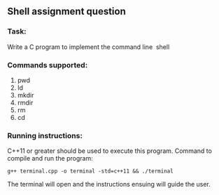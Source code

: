 ## Shell assignment question

### Task:
Write a C program to implement the command line​ ​ shell

### Commands supported:
1. pwd
2. ld
3. mkdir
4. rmdir
5. rm
6. cd

### Running instructions:
C++11 or greater should be used to execute this program.
Command to compile and run the program:

```
g++ terminal.cpp -o terminal -std=c++11 && ./terminal

```
The terminal will open and the instructions ensuing will guide the user.